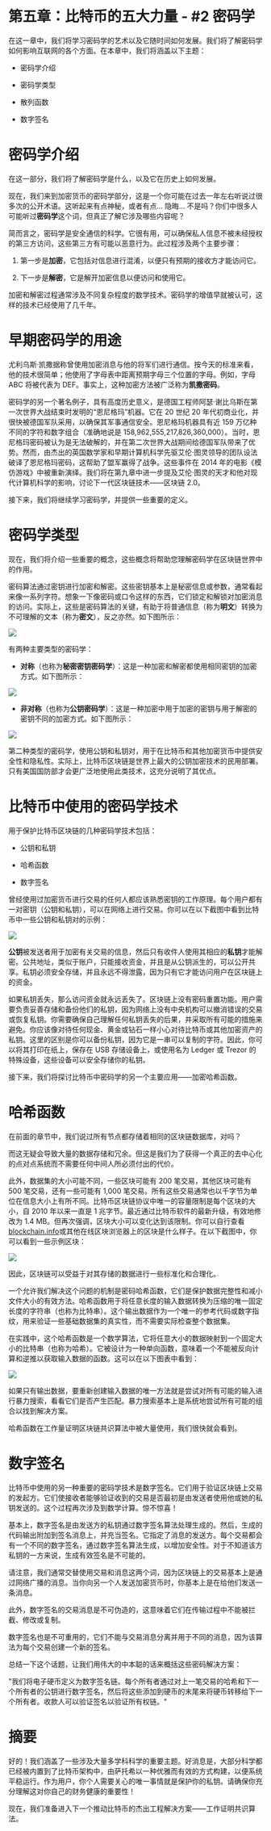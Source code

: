 # 第五章：比特币的五大力量 - #2 密码学

在这一章中，我们将学习密码学的艺术以及它随时间如何发展。我们将了解密码学如何影响互联网的各个方面。在本章中，我们将涵盖以下主题：

+   密码学介绍

+   密码学类型

+   散列函数

+   数字签名

# 密码学介绍

在这一部分，我们将了解密码学是什么，以及它在历史上如何发展。

现在，我们来到加密货币的密码学部分，这是一个你可能在过去一年左右听说过很多次的公开术语。这听起来有点神秘，或者有点... 隐晦... 不是吗？你们中很多人可能听过**密码学**这个词，但真正了解它涉及哪些内容呢？

简而言之，密码学是安全通信的科学。它很有用，可以确保私人信息不被未经授权的第三方访问，这些第三方有可能以恶意行为。此过程涉及两个主要步骤：

1.  第一步是**加密**，它包括对信息进行混淆，以便只有预期的接收方才能访问它。

1.  下一步是**解密**，它是解开加密信息以便访问和使用它。

加密和解密过程通常涉及不同复杂程度的数学技术。密码学的增值早就被认可，这样的技术已经使用了几千年。

# 早期密码学的用途

尤利乌斯·凯撒据称曾使用加密消息与他的将军们进行通信。按今天的标准来看，他的技术很简单；他使用了字母表中距离预期字母三个位置的字母。例如，字母 ABC 将被代表为 DEF。事实上，这种加密方法被广泛称为**凯撒密码**。

密码学的另一个著名例子，具有高度历史意义，是德国工程师阿瑟·谢比乌斯在第一次世界大战结束时发明的“恩尼格玛”机器。它在 20 世纪 20 年代初商业化，并很快被德国军队采用，以确保其军事通信安全。恩尼格玛机器具有近 159 万亿种不同的字符和数字组合（准确地说是 158,962,555,217,826,360,000）。当时，恩尼格玛密码被认为是无法破解的，并在第二次世界大战期间给德国军队带来了优势。然而，由杰出的英国数学家和早期计算机科学先驱艾伦·图灵领导的团队设法破译了恩尼格玛密码，这帮助了盟军赢得了战争。这些事件在 2014 年的电影《模仿游戏》中被重新演绎。我们将在第九章中进一步提及艾伦·图灵的天才和他对现代计算机科学的影响，讨论下一代区块链技术——区块链 2.0。

接下来，我们将继续学习密码学，并提供一些重要的定义。

# 密码学类型

现在，我们将介绍一些重要的概念，这些概念将帮助您理解密码学在区块链世界中的作用。

密码算法通过密钥进行加密和解密。这些密钥基本上是秘密信息或参数，通常看起来像一系列字符。想象一下像密码或口令这样的东西，它们锁定和解锁对加密消息的访问。实际上，这些是密码算法的关键，有助于将普通信息（称为**明文**）转换为不可理解的文本（称为**密文**），反之亦然。如下图所示：

![](img/71f2f543-9159-445b-b22a-865e99392b69.png)

有两种主要类型的密码学：

+   **对称**（也称为**秘密密钥密码学**）：这是一种加密和解密都使用相同密钥的加密方式。如下图所示：

![](img/90bc8e57-91dc-4fd6-a0a9-381efbe6ee01.png)

+   **非对称**（也称为**公钥密码学**）：这是一种加密中用于加密的密钥与用于解密的密钥不同的加密方式。如下图所示：

![](img/28f7d5c4-8871-4283-b98e-72818339b4a6.png)

第二种类型的密码学，使用公钥和私钥对，用于在比特币和其他加密货币中提供安全性和隐私性。实际上，比特币区块链是世界上最大的公钥加密技术的民用部署。只有美国国防部才会更广泛地使用此类技术，这充分说明了其优点。

# 比特币中使用的密码学技术

用于保护比特币区块链的几种密码学技术包括：

+   公钥和私钥

+   哈希函数

+   数字签名

曾经使用过加密货币进行交易的任何人都应该熟悉密钥的工作原理。每个用户都有一对密钥（公钥和私钥），可以在网络上进行交易。你可以在以下截图中看到比特币中一些公钥和私钥对的示例：

![](img/436e9bc2-91e9-410c-8665-2e661fd064f7.png)

**公钥**被发送者用于加密有关交易的信息，然后只有收件人使用其相应的**私钥**才能解密。公共地址，类似于账户，只能接收资金，并且是从公钥派生的，可以公开共享。私钥必须安全存储，并且永远不得泄露，因为只有它才能访问用户在区块链上的资金。

如果私钥丢失，那么访问资金就永远丢失了。区块链上没有密码重置功能。用户需要负责妥善存储和备份他们的私钥，因为网络上没有中央机构可以撤消错误的交易或恢复私钥。你需要确保自己理解任何私钥丢失的后果，并采取所有可能的措施来避免。你应该像对待任何现金、黄金或钻石一样小心对待比特币或其他加密资产的私钥。这里的区别是你可以备份私钥，因为它是一串可以复制的字符。因此，你可以将其打印在纸上，保存在 USB 存储设备上，或使用名为 Ledger 或 Trezor 的特殊设备，这些设备可以安全存储你的私钥。

接下来，我们将探讨比特币中密码学的另一个主要应用——加密哈希函数。

# 哈希函数

在前面的章节中，我们说过所有节点都存储着相同的区块链数据库，对吗？

而这无疑会导致大量的数据存储和冗余。但这是我们为了获得一个真正的去中心化的点对点系统而不需要任何中间人所必须付出的代价。

此外，数据集的大小可能不同，一些区块可能有 200 笔交易，其他区块可能有 500 笔交易，还有一些可能有 1,000 笔交易。所有这些交易通常也以千字节为单位在信息大小上有所不同。比特币区块链协议中唯一的容量限制是每个区块的大小，自 2010 年以来一直是 1 兆字节。最近通过比特币软件的最新升级，有效地修改为 1.4 MB。但再次强调，区块大小可以变化达到该限制。你可以自行查看[blockchain.info](http://blockchain.info)或其他在线区块浏览器上的区块是什么样子。在以下截图中，你可以看到一些示例区块：

![](img/12515654-0476-4e8b-a665-0eeecccc15bd.png)

因此，区块链可以受益于对其存储的数据进行一些标准化和合理化。

一个允许我们解决这个问题的机制是密码哈希函数，它们是保护数据完整性和减小文件大小的有效方法。哈希函数用于将任意长度的输入数据转换为压缩的唯一固定长度的字符串（也称为比特串）。这个输出数据作为一个唯一的参考代码或数字指纹，用来验证一些基础数据集的真实性，而不需要实际检查整个数据集。

在实践中，这个哈希函数是一个数学算法，它将任意大小的数据映射到一个固定大小的比特串（也称为哈希）。它被设计为一种单向函数，意味着一个不能被反向计算和逆推以获取输入数据的函数。这可以在以下图表中看到：

![](img/21a8c6f0-9893-4a13-95f1-e32f690faa16.png)

如果只有输出数据，要重新创建输入数据的唯一方法就是尝试对所有可能的输入进行暴力搜索，看看它们是否产生匹配。暴力搜索基本上是系统地尝试所有可能的组合以找到解决方案。

哈希函数在工作量证明区块链共识算法中被大量使用，我们很快就会看到。

# 数字签名

比特币中使用的另一种重要的密码学技术是数字签名。它们用于验证区块链上交易的发起方。它们使接收者能够验证收到的交易是否最初是由发送者使用他或她的私钥发送的。这个过程再次涉及到数学计算。惊不惊喜！

基本上，数字签名是由发送方的私钥通过数字签名算法处理生成的。然后，生成的代码输出附加到签名消息上，并充当签名。它指定了消息的发送方。每个交易都会有一个不同的数字签名，通过数字签名算法生成，以增加安全性。对于不知道该方私钥的一方来说，生成有效签名是不可能的。

请注意，我们通常交替使用交易和消息这两个词，因为区块链上的交易基本上是通过网络广播的消息。当你向另一个人发送加密货币时，你基本上是在给他们发送一条消息。

此外，数字签名的交易消息是不可伪造的，这意味着它们在传输过程中不能被拦截、修改或复制。

数字签名也是不可重用的，它们不能与交易消息分离并用于不同的消息，因为该算法为每个交易创建一个新的签名。

总结一下这个话题，让我们用伟大的中本聪的话来概括这些密码解决方案：

"我们将电子硬币定义为数字签名链。每个所有者通过对上一笔交易的哈希和下一个所有者的公钥进行数字签名，然后将这些添加到硬币的末尾来将硬币转移给下一个所有者。收款人可以验证签名以验证所有权链。"

# 摘要

好的！我们涵盖了一些涉及大量多学科科学的重要主题。好消息是，大部分科学都已经被内置到了比特币架构中，由萨托希以一种优雅而有效的方式构建，以便系统平稳运行。作为用户，你个人需要关心的唯一事情就是保护你的私钥。请确保你充分理解这对你自己的财务健康的重要性！

现在，我们准备进入下一个推动比特币的杰出工程解决方案——工作证明共识算法。
